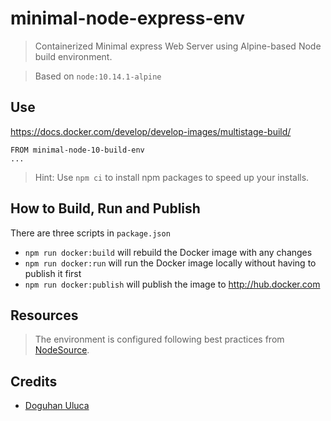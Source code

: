 # minimal-node-express-env

> Containerized Minimal express Web Server using Alpine-based Node build environment.

> Based on `node:10.14.1-alpine`

## Use

https://docs.docker.com/develop/develop-images/multistage-build/

```
FROM minimal-node-10-build-env
...
```

> Hint: Use `npm ci` to install npm packages to speed up your installs.

## How to Build, Run and Publish
There are three scripts in `package.json`
- `npm run docker:build` will rebuild the Docker image with any changes
- `npm run docker:run` will run the Docker image locally without having to publish it first
- `npm run docker:publish` will publish the image to http://hub.docker.com

## Resources
  > The environment is configured following best practices from [NodeSource](https://nodesource.com/blog/8-protips-to-start-killing-it-when-dockerizing-node-js/).

## Credits
* [Doguhan Uluca](https://github.com/duluca/minimal-node-web-server.git)
